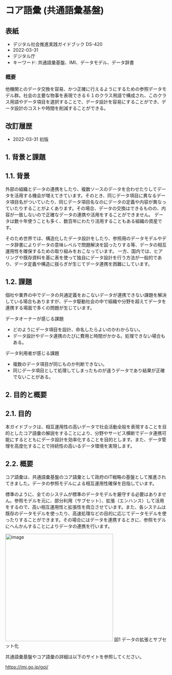 # コア語彙 (共通語彙基盤)

## 表紙

- デジタル社会推進実践ガイドブック DS-420
- 2022-03-31
- デジタル庁
- キーワード: 共通語彙基盤、IMI、データモデル、データ辞書

### 概要

他機関とのデータ交換を容易、かつ正確に行えるようにするための参照データモデル群。社会の主要な物事を表現できる６１のクラス用語で構成され、このクラス用語やデータ項目を選択することで、データ設計を容易にすることができ、データ設計のコストや時間を削減することができる。

## 改訂履歴

- 2022-03-31 初版

## 1. 背景と課題

## 1.1. 背景

外部の組織とデータの連携をしたり、複数ソースのデータを合わせたりしてデータを活用する機会が増えてきています。そのとき、同じデータ項目に異なるデータ項目名がついていたり、同じデータ項目名なのにデータの定義や内容が異なっていたりすることがよくあります。その場合、データの交換はできるものの、内容が一致しないので正確なデータの連携や活用をすることができません。
データは数十年使うことも多く、数百年にわたり活用することもある組織の資産です。

そのため世界では、構造化したデータ設計をしたり、参照用のデータモデルやデータ辞書によりデータの意味レベルで問題解決を図ったりする等、データの相互運用性を確保するための取り組みをおこなっています。
一方、国内では、ヒアリングや既存資料を基に表を使って独自にデータ設計を行う方法が一般的であり、データ定義や構造に揺らぎが生じてデータ連携を困難にしています。

## 1.2. 課題

個社や業界の中でデータの共通定義をおこないデータが連携できない課題を解決している場合もありますが、データ駆動社会の中で組織や分野を超えてデータを連携する場面で多くの問題が生じています。

データオーナーが感じる課題
- どのようにデータ項目を設計、命名したらよいのかわからない。
- データ設計やデータ連携のたびに費用と時間がかかる。処理できない場合もある。

データ利用者が感じる課題
- 複数のデータ項目が同じものか判断できない。
- 同じデータ項目として処理してしまったものが違うデータであり結果が正確でないことがある。

## 2. 目的と概要

## 2.1. 目的

本ガイドブックは、相互運用性の高いデータで社会活動全般を表現することを目的としたコア語彙の解説をすることにより、分野やサービス横断でデータ連携可能にするとともにデータ設計を効率化することを目的とします。また、データ管理を高度化することで持続性の高いるデータ環境を実現します。

## 2.2. 概要

コア語彙は、共通語彙基盤のコア語彙として政府のIT戦略の基盤として推進されてきました。データの参照モデルによる相互運用性確保を目指しています。

標準のように、全てのシステムが標準のデータモデルを厳守する必要はありません。参照モデルを元に、部分利用（サブセット）、拡張（エンハンス）して活用をするので、高い相互運用性と拡張性を両立させています。また、各システムは既存のデータモデルを使ったり、高速処理などの目的に応じてデータモデルを使ったりすることができます。その場合にはデータを連携するときに、参照モデルにへんかんすることによりデータの連携を行います。

<img width="336" alt="image" src="https://user-images.githubusercontent.com/1715217/166616289-eec426dd-ea8d-4ffa-a54e-0d853925147d.png">
図1 データの拡張とサブセット化

共通語彙基盤やコア語彙の詳細は以下のサイトを参照してください。

https://imi.go.jp/goi/






